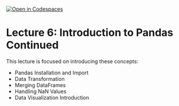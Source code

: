 [![Open in Codespaces](https://classroom.github.com/assets/launch-codespace-7f7980b617ed060a017424585567c406b6ee15c891e84e1186181d67ecf80aa0.svg)](https://classroom.github.com/open-in-codespaces?assignment_repo_id=13552274)
# Lecture 6: Introduction to Pandas Continued

This lecture is focused on introducing these concepts:
- Pandas Installation and Import
- Data Transformation
- Merging DataFrames
- Handling NaN Values
- Data Visualization Introduction
